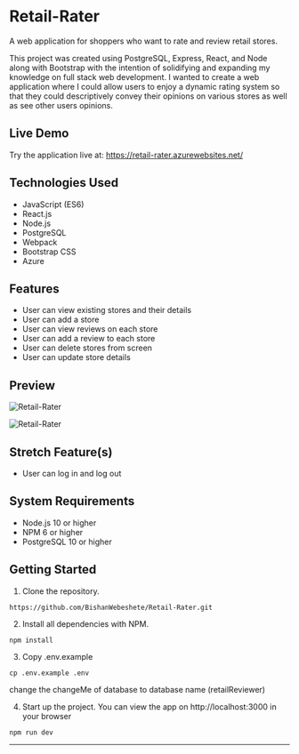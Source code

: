 # Retail-Rater

A web application for shoppers who want to rate and review retail stores.

This project was created using PostgreSQL, Express, React, and Node along with Bootstrap with the intention of solidifying and expanding my knowledge on full stack web development. I wanted to create a web application where I could allow users to enjoy a dynamic rating system so that they could descriptively convey their opinions on various stores as well as see other users opinions.

## Live Demo

Try the application live at: https://retail-rater.azurewebsites.net/

## Technologies Used

- JavaScript (ES6)
- React.js
- Node.js
- PostgreSQL
- Webpack
- Bootstrap CSS
- Azure

## Features

- User can view existing stores and their details
- User can add a store
- User can view reviews on each store
- User can add a review to each store
- User can delete stores from screen
- User can update store details

## Preview

![Retail-Rater](client/public/Kapture%202024-04-23%20at%2010.40.21.gif)

![Retail-Rater](client/public/Kapture%202024-04-23%20at%2010.50.43.gif)

## Stretch Feature(s)

- User can log in and log out

## System Requirements

- Node.js 10 or higher
- NPM 6 or higher
- PostgreSQL 10 or higher

## Getting Started

1. Clone the repository.

  ```shell
  https://github.com/BishanWebeshete/Retail-Rater.git
  ```

2. Install all dependencies with NPM.

  ```shell
  npm install
  ```

3. Copy .env.example

  ```shell
  cp .env.example .env
  ```

  change the changeMe of database to database name (retailReviewer)

4. Start up the project. You can view the app on http://localhost:3000 in your browser

  ```shell
  npm run dev
  ```

---
